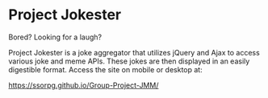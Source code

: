 # Project Jokester
Bored? Looking for a laugh?

Project Jokester is a joke aggregator that utilizes jQuery and Ajax to access various joke and meme APIs. These jokes are then displayed in an easily digestible format. Access the site on mobile or desktop at:

https://ssorpg.github.io/Group-Project-JMM/

